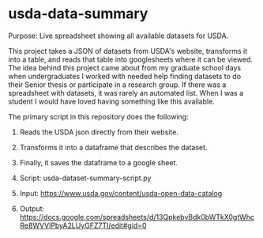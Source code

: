 # usda-data-summary
Purpose: Live spreadsheet showing all available datasets for USDA.

This project takes a JSON of datasets from USDA's website, transforms it into a table, and reads that table into googlesheets where it can be viewed. The idea behind this project came about from my graduate school days when undergraduates I worked with needed help finding datasets to do their Senior thesis or participate in a research group. If there was a spreadsheet with datasets, it was rarely an automated list. When I was a student I would have loved having something like this available.

The primary script in this repository does the following:

1) Reads the USDA json directly from their website.
2) Transforms it into a dataframe that describes the dataset.
3) Finally, it  saves the dataframe to a google sheet.

1) Script: usda-dataset-summary-script.py
2) Input: https://www.usda.gov/content/usda-open-data-catalog
3) Output: https://docs.google.com/spreadsheets/d/13QpkebvBdk0bWTkX0gtWhcRe8WVVlPbyA2LUyGFZ7TI/edit#gid=0




